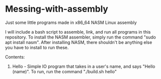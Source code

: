 # Messing-with-assembly

Just some little programs made in x86_64 NASM Linux assembly

I will include a bash script to assemble, link, and run all programs in this repository.
To install the NASM assembler, simply run the command "sudo apt install nasm".
After installing NASM, there shouldn't be anything else you have to install to run these.

Contents:
  1. Hello - Simple IO program that takes in a user's name, and says "Hello (name)". To run, run the command "./build.sh hello"
